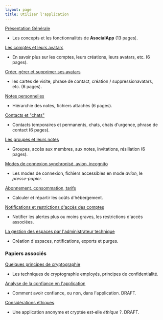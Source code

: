 ```yaml
---
layout: page
title: Utiliser l'application
---
```


[Présentation Générale](appli/presentation.html)
- Les concepts et les fonctionnalités de **AsocialApp** (13 pages).

[Les comptes et leurs avatars](appli/comptes.html)
- En savoir plus sur les comptes, leurs créations, leurs avatars, etc. (6 pages).

[Créer, gérer et supprimer ses avatars](appli/avatars.html)
- les cartes de visite, phrase de contact, création / suppressionavatars, etc. (6 pages).

[Notes personnelles](appli/notes.html)
- Hiérarchie des notes, fichiers attachés (6 pages).

[Contacts et "chats"](appli/contactschats.html)
- Contacts temporaires et permanents, chats, chats d'urgence, phrase de contact (6 pages).

[Les groupes et leurs notes](appli/groupes.html)
- Groupes, accès aux membres, aux notes, invitations, résiliation (6 pages).

[Modes de connexion synchronisé, avion, incognito](appli/modessync.html)
- Les modes de connexion, fichiers accessibles en mode _avion_, le _presse-papier_.

[Abonnement, consommation, tarifs](appli/aboconso.html)
- Calculer et répartir les coûts d'hébergement.

[Notifications et restrictions d'accès des comptes](appli/notifications.html)
- Notifier les alertes plus ou moins graves, les restrictions d'accès associées.

[La gestion des espaces par l'administrateur technique](appli/espaces.html)
- Création d'espaces, notifications, exports et purges.

### Papiers associés

[Quelques principes de cryptographie](appli/cryptographie.html)
- Les techniques de cryptographie employés, principes de confidentialité.

[Analyse de la confiance en l'application](appli/confiance.html)
- Comment avoir confiance, ou non, dans l'application. DRAFT.

[Considérations éthiques](appli/confiance.html)
- Une application anonyme et cryptée est-elle _éthique_ ?. DRAFT.
